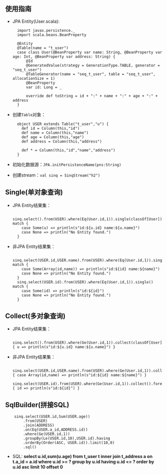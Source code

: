 ## 使用指南
+ JPA Entity(User.scala):

        import javax.persistence._
        import scala.beans.BeanProperty

        @Entity
        @Table(name = "t_user")
        case class User(@BeanProperty var name: String, @BeanProperty var age: Int, @BeanProperty var address: String) {
            @Id
            @GeneratedValue(strategy = GenerationType.TABLE, generator = "seq_t_user")
            @TableGenerator(name = "seq_t_user", table = "seq_t_user", allocationSize = 1)
            @BeanProperty
            var id: Long = _

            override def toString = id + ":" + name + ":" + age + ":" + address
        }
+ 创建`Table`对象：

        object USER extends Table("t_user","u") {
          def id = Column(this,"id")
          def name = Column(this,"name")
          def age = Column(this,"age")
          def address = Column(this,"address")

          def * = Column(this,"id","name","address")
        }
+ 初始化数据源：`JPA.initPersistenceName(pns:String)`
+ 创建stream：`val sinq = SinqStream("h2")`

## Single(单对象查询)
+ JPA Entity结果集：

        sinq.select().from(USER).where(Eq(User.id,1)).single(classOf[User]) match {
          case Some(u) => println(s"id:${u.id} name:${u.name}")
          case None => println("No Entity found.")
        }

+ 非JPA Entity结果集：

        sinq.select(USER.id,USER.name).from(USER).where(Eq(User.id,1)).single() match {
          case Some(Array(id,name)) => println(s"id:${id} name:${name}")
          case None => println("No Entity found.")
        }
        sinq.select(USER.id).from(USER).where(Eq(User.id,1)).single() match {
          case Some(id) => println(s"id:${id}")
          case None => println("No Entity found.")
        }

## Collect(多对象查询)
+ JPA Entity结果集：

        sinq.select().from(USER).where(Ge(User.id,1)).collect(classOf[User]).foreach { u => println(s"id:${u.id} name:${u.name}") }

+ 非JPA Entity结果集：

        sinq.select(USER.id,USER.name).from(USER).where(Ge(User.id,1)).collect().foreach { case Array(id,name) => println(s"id:${id} name:${name}") }
        sinq.select(USER.id).from(USER).where(Ge(User.id,1)).collect().foreach { id => println(s"id:${id}") }

## SqlBuilder(拼接SQL)

        sinq.select(USER.id,Sum(USER.age))
            .from(USER)
            .join(ADDRESS)
            .on(Eq(USER.a_id,ADDRESS.id))
            .where(Ge(USER.id,1))
            .groupBy(Le(USER.id,10),USER.id).having
            .orderBy(Order(ASC, USER.id)).limit(10,0)
            .sql()

+ SQL: __select u.id,sum(u.age) from t_user t inner join t_address a on t.a_id = a.id where u.id >= ? group by u.id having u.id <= ? order by u.id asc limit 10 offset 0__

